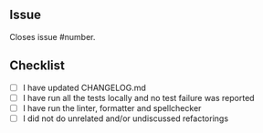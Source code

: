 <!--
IMPORTANT:
If your PR doesn't close a particular issue, please, create the issue first and describe the whole context: what you're adding/changing and why you're doing so. And only then open the Pull Request, which would close that issue!

IMPORTANT:
In general, the Tact team does not accept refactorings from external contributors unless those were previously discussed and you the green light to do change things without adding new functionality or fixing something broken. Language features, bugfixes, doc improvements are more than welcome!
-->

## Issue

Closes issue #number.

## Checklist

- [ ] I have updated CHANGELOG.md
- [ ] I have run all the tests locally and no test failure was reported
- [ ] I have run the linter, formatter and spellchecker
- [ ] I did not do unrelated and/or undiscussed refactorings
